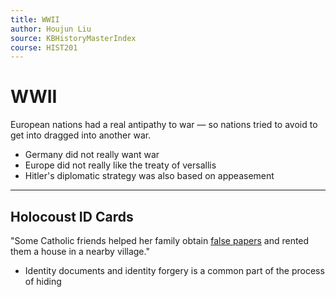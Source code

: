 ```yaml
---
title: WWII
author: Houjun Liu
source: KBHistoryMasterIndex
course: HIST201
---
```


# WWII
 European nations had a real antipathy to war — so nations tried to avoid to get into dragged into another war.
 
 - Germany did not really want war
 - Europe did not really like the treaty of versallis
 - Hitler's diplomatic strategy was also based on appeasement

*** 

## Holocoust ID Cards
"Some Catholic friends helped her family obtain [false papers](https://encyclopedia.ushmm.org/narrative/7723/en) and rented them a house in a nearby village."

- Identity documents and identity forgery is a common part of the process of hiding

